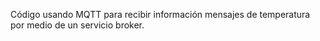 Código usando MQTT para recibir información mensajes de temperatura por medio de un servicio broker.
